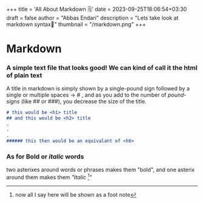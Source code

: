 +++
title = 'All About Markdown 🗒️'
date = 2023-09-25T18:06:54+03:30
draft = false
author = "Abbas Endari"
description = "Lets take look at markdown syntax😬"
thumbnail = "/markdown.png"
+++

# Markdown

### A simple text file that looks good! We can kind of call it the html of plain text

A title in markdown is simply shown by a single-pound sign followed by a single or multiple spaces -> # , and as you add to the number of _pound_-_signs_ (like ## or ###), you decrease the size of the title.

```markdown
# this would be <h1> title
## and this would be <h2> title
.
.
.
###### this then would be an equivalant of <h6>
```

### As for **Bold** or _italic_ words

two asterixes around words or phrases makes them "bold", and one asterix around them makes them <cite>"Italic [^3]"</cite>

[^3]: now all I say here will be shown as a foot note
